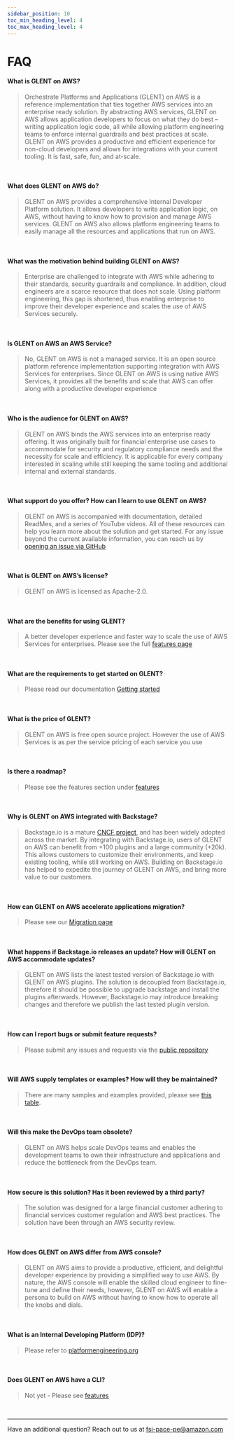 ```yaml
---
sidebar_position: 10
toc_min_heading_level: 4
toc_max_heading_level: 4
---
```


# FAQ

#### What is GLENT on AWS?
> 
> Orchestrate Platforms and Applications (GLENT) on AWS is a reference implementation that ties together AWS services into an enterprise ready solution. By abstracting AWS services, GLENT on AWS allows application developers to focus on what they do best – writing application logic code, all while allowing platform engineering teams to enforce internal guardrails and best practices at scale. GLENT on AWS provides a productive and efficient experience for non-cloud developers and allows for integrations with your current tooling. It is fast, safe, fun, and at-scale.
<br/>

#### What does GLENT on AWS do?
> 
> GLENT on AWS provides a comprehensive Internal Developer Platform solution. It allows developers to write application logic, on AWS, without having to know how to provision and manage AWS services. GLENT on AWS also allows platform engineering teams to easily manage all the resources and applications that run on AWS.
<br/>

#### What was the motivation behind building GLENT on AWS?
> 
> Enterprise are challenged to integrate with AWS while adhering to their standards, security guardrails and compliance. In addition, cloud engineers are a scarce resource that does not scale. Using platform engineering, this gap is shortened, thus enabling enterprise to improve their developer experience and scales the use of AWS Services securely.
<br/>

#### Is GLENT on AWS an AWS Service?
> 
> No, GLENT on AWS is not a managed service. It is an open source platform reference implementation supporting integration with AWS Services for enterprises. Since GLENT on AWS is using native AWS Services, it provides all the benefits and scale that AWS can offer along with a productive developer experience
<br/>

#### Who is the audience for GLENT on AWS?
> 
> GLENT on AWS binds the AWS services into an enterprise ready offering. It was originally built for financial enterprise use cases to accommodate for security and regulatory compliance needs and the necessity for scale and efficiency. It is applicable for every company interested in scaling while still keeping the same tooling and additional internal and external standards.
<br/>

#### What support do you offer? How can I learn to use GLENT on AWS?
> 
> GLENT on AWS is accompanied with documentation, detailed ReadMes, and a series of YouTube videos. All of these resources can help you learn more about the solution and get started. For any issue beyond the current available information, you can reach us by [opening an issue via GitHub](https://github.com/kozmoai/kozmo-deploy-aws/issues)
<br/>

#### What is GLENT on AWS’s license?
> 
> GLENT on AWS is licensed as Apache-2.0.
<br/>


#### What are the benefits for using GLENT?
> 
> A better developer experience and faster way to scale the use of AWS Services for enterprises. Please see the full [features page](features.md)
<br/>

#### What are the requirements to get started on GLENT?
> 
> Please read our documentation [Getting started](getting-started/deploy-the-platform.md)
<br/>

#### What is the price of GLENT?
> 
> GLENT on AWS is free open source project. However the use of AWS Services is as per the service pricing of each service you use
<br/>


#### Is there a roadmap?
> 
> Please see the features section under [features](features.md)

<br/>

#### Why is GLENT on AWS integrated with Backstage?
> 
> Backstage.io is a mature [CNCF project](https://www.cncf.io/projects/backstage/), and has been widely adopted across the market. By integrating with Backstage.io, users of GLENT on AWS can benefit from +100 plugins and a large community (+20k). This allows customers to customize their environments, and keep existing tooling, while still working on AWS. Building on Backstage.io has helped to expedite the journey of GLENT on AWS, and bring more value to our customers.
<br/>

#### How can GLENT on AWS accelerate applications migration?
> 
> Please see our [Migration page](migrations/overview.md) 
<br/>


#### What happens if Backstage.io releases an update? How will GLENT on AWS accommodate updates?
> 
> GLENT on AWS lists the latest tested version of Backstage.io with GLENT on AWS plugins. The solution is decoupled from Backstage.io, therefore it should be possible to upgrade backstage and install the plugins afterwards. However, Backstage.io may introduce breaking changes and therefore we publish the last tested plugin version.
<br/>

#### How can I report bugs or submit feature requests?
> 
> Please submit any issues and requests via the [public repository](https://github.com/kozmoai/kozmo-deploy-aws/issues)
<br/>

#### Will AWS supply templates or examples? How will they be maintained?
> 
> There are many samples and examples provided, please see [this table](features.md).
<br/>

#### Will this make the DevOps team obsolete?
> 
> GLENT on AWS helps scale DevOps teams and enables the development teams to own their infrastructure and applications and reduce the bottleneck from the DevOps team.
<br/>

#### How secure is this solution?  Has it been reviewed by a third party?
> 
> The solution was designed for a large financial customer adhering to financial services customer regulation and AWS best practices. The solution have been through an AWS security review.
<br/>


#### How does GLENT on AWS differ from AWS console?
> 
> GLENT on AWS aims to provide a productive, efficient, and delightful developer experience by providing a simplified way to use AWS. By nature, the AWS console will enable the skilled cloud engineer to fine-tune and define their needs, however, GLENT on AWS will enable a persona to build on AWS without having to know how to operate all the knobs and dials.
<br/>

#### What is an Internal Developing Platform (IDP)?
> 
> Please refer to [platformengineering.org](https://platformengineering.org/blog/internal-developer-platforms-from-idea-to-reality)
<br/>

#### Does GLENT on AWS have a CLI?
> 
> Not yet - Please see [features](features.md)
<br/>

---

Have an additional question? Reach out to us at fsi-pace-pe@amazon.com
